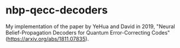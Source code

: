 # nbp-qecc-decoders
My implementation of the paper by YeHua and David in 2019, "Neural Belief-Propagation Decoders for Quantum Error-Correcting Codes" (https://arxiv.org/abs/1811.07835).
